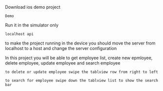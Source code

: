 
Download ios demo project
```
Demo
```

Run it in the simulator only  
```
localhost api
```

to make the project running in the device you should move the server from localhost to a host and change the server configuration

In this project you will be able to get employee list, create new epmloyee, delete employee, update employee and search employee

```
to delete or update employee swipe the tablview row from right to left
```

```
to search for employee swipe down the tablview list to show the search bar
```
